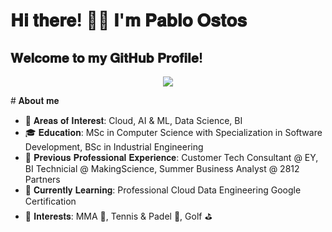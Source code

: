 # 𝐇𝐢 𝐭𝐡𝐞𝐫𝐞! ✋🏼 𝐈'𝐦 𝐏𝐚𝐛𝐥𝐨 𝐎𝐬𝐭𝐨𝐬
## 𝐖𝐞𝐥𝐜𝐨𝐦𝐞 𝐭𝐨 𝐦𝐲 𝐆𝐢𝐭𝐇𝐮𝐛 𝐏𝐫𝐨𝐟𝐢𝐥𝐞!


<p align="center">
  <img src="https://github.com/pabloostos/pabloostos/assets/88395717/ff3fc912-bee1-47cd-8806-818ea76761ca"/>
</p>
# 𝐀𝐛𝐨𝐮𝐭 𝐦𝐞

- 🧪 𝐀𝐫𝐞𝐚𝐬 𝐨𝐟 𝐈𝐧𝐭𝐞𝐫𝐞𝐬𝐭: Cloud, AI & ML, Data Science, BI
- 🎓 𝐄𝐝𝐮𝐜𝐚𝐭𝐢𝐨𝐧: MSc in Computer Science with Specialization in Software Development, BSc in Industrial Engineering
- 💼 𝐏𝐫𝐞𝐯𝐢𝐨𝐮𝐬 𝐏𝐫𝐨𝐟𝐞𝐬𝐬𝐢𝐨𝐧𝐚𝐥 𝐄𝐱𝐩𝐞𝐫𝐢𝐞𝐧𝐜𝐞: Customer Tech Consultant @ EY, BI Technicial @ MakingScience, Summer Business Analyst @ 2812 Partners
- 🧠 𝐂𝐮𝐫𝐫𝐞𝐧𝐭𝐥𝐲 𝐋𝐞𝐚𝐫𝐧𝐢𝐧𝐠: Professional Cloud Data Engineering Google Certification
- 🧃 𝐈𝐧𝐭𝐞𝐫𝐞𝐬𝐭𝐬: MMA 🥊, Tennis & Padel 🎾, Golf ⛳







